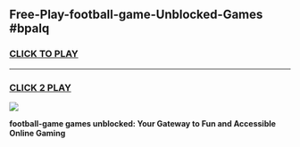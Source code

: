 
## Free-Play-football-game-Unblocked-Games #bpalq
<h3>
<a href="https://news.freeplayer.one?title=football-game&ref=8M">CLICK TO PLAY</a></h3>
<hr>

<h3>
<a href="https://news.freeplayer.one?title=football-game&ref=8M">CLICK 2 PLAY</a>
  
</h3>

<a href="https://news.freeplayer.one?title=football-game&ref=8M"><img src="https://clearcache.store/games.png"></a>


**football-game games unblocked: Your Gateway to Fun and Accessible Online Gaming**
